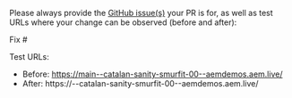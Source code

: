 Please always provide the [GitHub issue(s)](../issues) your PR is for, as well as test URLs where your change can be observed (before and after):

Fix #<gh-issue-id>

Test URLs:
- Before: https://main--catalan-sanity-smurfit-00--aemdemos.aem.live/
- After: https://<branch>--catalan-sanity-smurfit-00--aemdemos.aem.live/
